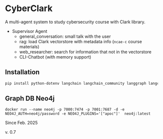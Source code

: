 # CyberClark
A multi-agent system to study cybersecurity course with Clark library.

- Supervisor Agent
    - general_conversation: small talk with the user
    - rag: load Clark vectorstore with metadata info (`ncae-c` course materials)
    - web_researcher: search for information that not in the vectorstore
    - CLI-Chatbot (with memory support)

## Installation
```bash
pip install python-dotenv langchain langchain_community langgraph langchain-openai faiss-cpu pypdf neo4j
```
## Graph DB Neo4j
```
docker run --name neo4j -p 7000:7474 -p 7001:7687 -d -e NEO4J_AUTH=neo4j/password -e NEO4J_PLUGINS='["apoc"]'  neo4j:latest
```

Since Feb. 2025

v. 0.7